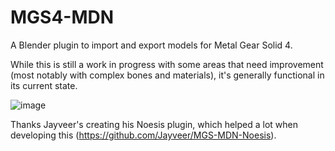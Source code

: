 # MGS4-MDN

A Blender plugin to import and export models for Metal Gear Solid 4.

While this is still a work in progress with some areas that need improvement (most notably with complex bones and materials), it's generally functional in its current state.

![image](https://github.com/user-attachments/assets/a16e3c2b-45d9-4220-beac-5ece21cf776e)

Thanks Jayveer's creating his Noesis plugin, which helped a lot when developing this (https://github.com/Jayveer/MGS-MDN-Noesis).

